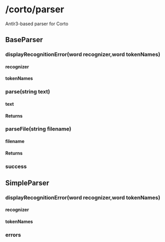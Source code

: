 # /corto/parser
Antlr3-based parser for Corto


## BaseParser
### displayRecognitionError(word recognizer,word tokenNames)
#### recognizer
#### tokenNames
### parse(string text)
#### text
#### Returns
### parseFile(string filename)
#### filename
#### Returns
### success

## SimpleParser
### displayRecognitionError(word recognizer,word tokenNames)
#### recognizer
#### tokenNames
### errors

